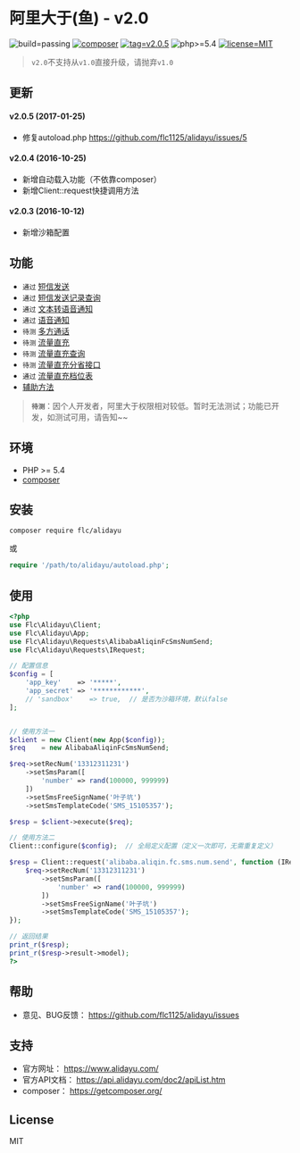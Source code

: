 # 阿里大于(鱼) - v2.0

![build=passing](https://img.shields.io/badge/build-passing-brightgreen.svg?maxAge=2592000) [![composer](https://img.shields.io/badge/composer-flc/alidayu-yellowgreen.svg?maxAge=2592000)](https://packagist.org/packages/flc/alidayu) [![tag=v2.0.5](https://img.shields.io/badge/tag-v2.0.5-yellow.svg?maxAge=2592000)](https://github.com/flc1125/alidayu/archive/v2.0.5.zip) ![php>=5.4](https://img.shields.io/badge/php->%3D5.4-orange.svg?maxAge=2592000) [![license=MIT](https://img.shields.io/badge/license-MIT-blue.svg?maxAge=2592000)](https://github.com/flc1125/alidayu/blob/master/LICENSE)

> `v2.0`不支持从`v1.0`直接升级，请抛弃`v1.0`

## 更新

#### v2.0.5 (2017-01-25)

- 修复autoload.php https://github.com/flc1125/alidayu/issues/5

#### v2.0.4 (2016-10-25)

- 新增自动载入功能（不依靠composer）
- 新增Client::request快捷调用方法

#### v2.0.3 (2016-10-12)

- 新增沙箱配置

## 功能

- `通过` [短信发送](docs/alibaba_aliqin_fc_sms_num_send.md)
- `通过` [短信发送记录查询](docs/alibaba_aliqin_fc_sms_num_query.md)
- `通过` [文本转语音通知](docs/alibaba_aliqin_fc_tts_num_singlecall.md)
- `通过` [语音通知](docs/alibaba_aliqin_fc_voice_num_singlecall.md)
- `待测` [多方通话](docs/alibaba_aliqin_fc_voice_num_doublecall.md)
- `待测` [流量直充](docs/alibaba_aliqin_fc_flow_charge.md)
- `待测` [流量直充查询](docs/alibaba_aliqin_fc_flow_query.md)
- `待测` [流量直充分省接口](docs/alibaba_aliqin_fc_flow_charge_province.md)
- `通过` [流量直充档位表](docs/alibaba_aliqin_fc_flow_grade.md)
- [辅助方法](docs/support.md)

> **`待测`**：因个人开发者，阿里大于权限相对较低。暂时无法测试；功能已开发，如测试可用，请告知~~

## 环境

- PHP >= 5.4
- [composer](https://getcomposer.org/)

## 安装

```shell
composer require flc/alidayu
```

或

```php
require '/path/to/alidayu/autoload.php';
```

## 使用

```php
<?php
use Flc\Alidayu\Client;
use Flc\Alidayu\App;
use Flc\Alidayu\Requests\AlibabaAliqinFcSmsNumSend;
use Flc\Alidayu\Requests\IRequest;

// 配置信息
$config = [
    'app_key'    => '*****',
    'app_secret' => '************',
    // 'sandbox'    => true,  // 是否为沙箱环境，默认false
];


// 使用方法一
$client = new Client(new App($config));
$req    = new AlibabaAliqinFcSmsNumSend;

$req->setRecNum('13312311231')
    ->setSmsParam([
        'number' => rand(100000, 999999)
    ])
    ->setSmsFreeSignName('叶子坑')
    ->setSmsTemplateCode('SMS_15105357');

$resp = $client->execute($req);

// 使用方法二
Client::configure($config);  // 全局定义配置（定义一次即可，无需重复定义）

$resp = Client::request('alibaba.aliqin.fc.sms.num.send', function (IRequest $req) {
    $req->setRecNum('13312311231')
        ->setSmsParam([
            'number' => rand(100000, 999999)
        ])
        ->setSmsFreeSignName('叶子坑')
        ->setSmsTemplateCode('SMS_15105357');
});

// 返回结果
print_r($resp);
print_r($resp->result->model);
?>
```

## 帮助

- 意见、BUG反馈： https://github.com/flc1125/alidayu/issues

## 支持

- 官方网址： https://www.alidayu.com/
- 官方API文档： https://api.alidayu.com/doc2/apiList.htm
- composer： https://getcomposer.org/

## License

MIT
